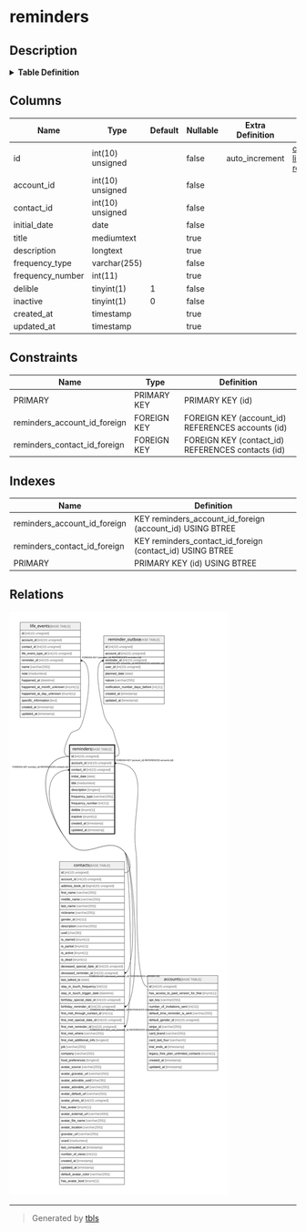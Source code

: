 # reminders

## Description

<details>
<summary><strong>Table Definition</strong></summary>

```sql
CREATE TABLE `reminders` (
  `id` int(10) unsigned NOT NULL AUTO_INCREMENT,
  `account_id` int(10) unsigned NOT NULL,
  `contact_id` int(10) unsigned NOT NULL,
  `initial_date` date NOT NULL,
  `title` mediumtext COLLATE utf8mb4_unicode_ci,
  `description` longtext COLLATE utf8mb4_unicode_ci,
  `frequency_type` varchar(255) COLLATE utf8mb4_unicode_ci NOT NULL,
  `frequency_number` int(11) DEFAULT NULL,
  `delible` tinyint(1) NOT NULL DEFAULT '1',
  `inactive` tinyint(1) NOT NULL DEFAULT '0',
  `created_at` timestamp NULL DEFAULT NULL,
  `updated_at` timestamp NULL DEFAULT NULL,
  PRIMARY KEY (`id`),
  KEY `reminders_account_id_foreign` (`account_id`),
  KEY `reminders_contact_id_foreign` (`contact_id`),
  CONSTRAINT `reminders_account_id_foreign` FOREIGN KEY (`account_id`) REFERENCES `accounts` (`id`) ON DELETE CASCADE,
  CONSTRAINT `reminders_contact_id_foreign` FOREIGN KEY (`contact_id`) REFERENCES `contacts` (`id`) ON DELETE CASCADE
) ENGINE=InnoDB DEFAULT CHARSET=utf8mb4 COLLATE=utf8mb4_unicode_ci
```

</details>

## Columns

| Name | Type | Default | Nullable | Extra Definition | Children | Parents | Comment |
| ---- | ---- | ------- | -------- | --------------- | -------- | ------- | ------- |
| id | int(10) unsigned |  | false | auto_increment | [contacts](contacts.md) [life_events](life_events.md) [reminder_outbox](reminder_outbox.md) |  |  |
| account_id | int(10) unsigned |  | false |  |  | [accounts](accounts.md) |  |
| contact_id | int(10) unsigned |  | false |  |  | [contacts](contacts.md) |  |
| initial_date | date |  | false |  |  |  |  |
| title | mediumtext |  | true |  |  |  |  |
| description | longtext |  | true |  |  |  |  |
| frequency_type | varchar(255) |  | false |  |  |  |  |
| frequency_number | int(11) |  | true |  |  |  |  |
| delible | tinyint(1) | 1 | false |  |  |  |  |
| inactive | tinyint(1) | 0 | false |  |  |  |  |
| created_at | timestamp |  | true |  |  |  |  |
| updated_at | timestamp |  | true |  |  |  |  |

## Constraints

| Name | Type | Definition |
| ---- | ---- | ---------- |
| PRIMARY | PRIMARY KEY | PRIMARY KEY (id) |
| reminders_account_id_foreign | FOREIGN KEY | FOREIGN KEY (account_id) REFERENCES accounts (id) |
| reminders_contact_id_foreign | FOREIGN KEY | FOREIGN KEY (contact_id) REFERENCES contacts (id) |

## Indexes

| Name | Definition |
| ---- | ---------- |
| reminders_account_id_foreign | KEY reminders_account_id_foreign (account_id) USING BTREE |
| reminders_contact_id_foreign | KEY reminders_contact_id_foreign (contact_id) USING BTREE |
| PRIMARY | PRIMARY KEY (id) USING BTREE |

## Relations

![er](reminders.svg)

---

> Generated by [tbls](https://github.com/k1LoW/tbls)
